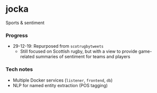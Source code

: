 # jocka

Sports & sentiment

### Progress

* 29-12-19: Repurposed from `scotrugbytweets`
    * Still focused on Scottish rugby, but with a view to provide game-related summaries of sentiment for teams and players

### Tech notes

* Multiple Docker services (`listener`, `frontend`, `db`)
* NLP for named entity extraction (POS tagging)